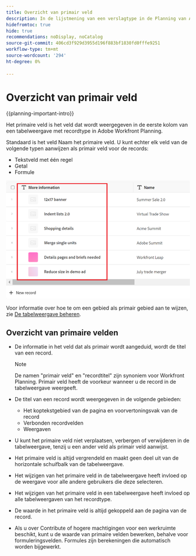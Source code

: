 ```yaml
---
title: Overzicht van primair veld
description: In de lijstmening van een verslagtype in de Planning van Adobe Workfront, kunt u een single-line tekst, aantal, of formulegebied als primair gebied aanwijzen. Het primaire veld wordt de titel van de records van dat type.
hidefromtoc: true
hide: true
recommendations: noDisplay, noCatalog
source-git-commit: 406cd3f929d3955d196f883bf1830fd0fffe9251
workflow-type: tm+mt
source-wordcount: '294'
ht-degree: 0%

---
```


<!--update the metadata with real information when making this available in TOC and in the left nav-->

# Overzicht van primair veld

{{planning-important-intro}}

Het primaire veld is het veld dat wordt weergegeven in de eerste kolom van een tabelweergave met recordtype in Adobe Workfront Planning.

Standaard is het veld Naam het primaire veld. U kunt echter elk veld van de volgende typen aanwijzen als primair veld voor de records:

* Tekstveld met één regel
* Getal
* Formule

![](assets/another-text-field-as-a-primary-field-highlighted.png)

Voor informatie over hoe te om een gebied als primair gebied aan te wijzen, zie [De tabelweergave beheren](/help/quicksilver/planning/views/manage-the-table-view.md).

## Overzicht van primaire velden

* De informatie in het veld dat als primair wordt aangeduid, wordt de titel van een record.

  >[!NOTE]
  >
  >    De namen &quot;primair veld&quot; en &quot;recordtitel&quot; zijn synoniem voor Workfront Planning. Primair veld heeft de voorkeur wanneer u de record in de tabelweergave weergeeft.


* De titel van een record wordt weergegeven in de volgende gebieden:

   * Het koptekstgebied van de pagina en voorvertoningsvak van de record
   * Verbonden recordvelden
   * Weergaven
* U kunt het primaire veld niet verplaatsen, verbergen of verwijderen in de tabelweergave, tenzij u een ander veld als primair veld aanwijst.
* Het primaire veld is altijd vergrendeld en maakt geen deel uit van de horizontale schuifbalk van de tabelweergave.
* Het wijzigen van het primaire veld in de tabelweergave heeft invloed op de weergave voor alle andere gebruikers die deze selecteren.
* Het wijzigen van het primaire veld in een tabelweergave heeft invloed op alle tabelweergaven van het recordtype.
* De waarde in het primaire veld is altijd gekoppeld aan de pagina van de record.
* Als u over Contribute of hogere machtigingen voor een werkruimte beschikt, kunt u de waarde van primaire velden bewerken, behalve voor formuleringsvelden. Formules zijn berekeningen die automatisch worden bijgewerkt.
